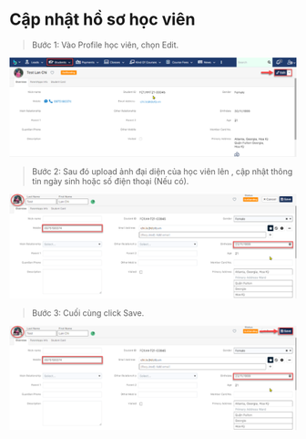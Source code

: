 # Cập nhật hồ sơ học viên

> Bước 1: Vào Profile học viên, chọn Edit.

![](../.gitbook/assets/1%20%287%29.png)

> Bước 2: Sau đó upload ảnh đại diện của học viên lên , cập nhật thông tin ngày sinh hoặc số điện thoại \(Nếu có\).

![](../.gitbook/assets/2%20%287%29.png)

> Bước 3: Cuối cùng click Save.

![](../.gitbook/assets/3%20%287%29.png)

